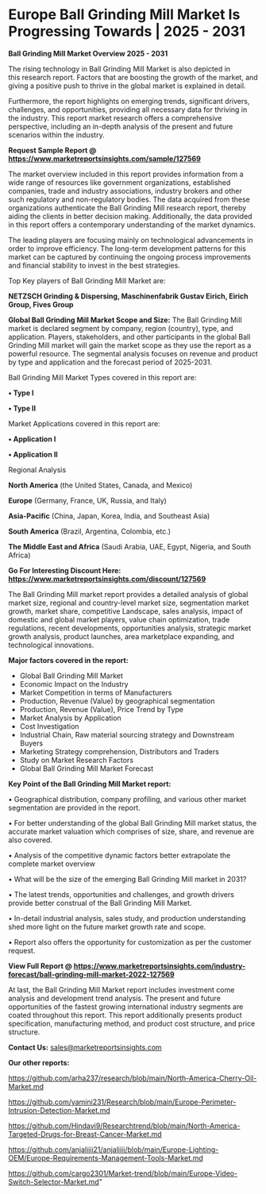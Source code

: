 # Europe Ball Grinding Mill Market Is Progressing Towards | 2025 - 2031

<Strong> Ball Grinding Mill Market Overview 2025 - 2031</strong>

The rising technology in Ball Grinding Mill Market is also depicted in this research report. Factors that are boosting the growth of the market, and giving a positive push to thrive in the global market is explained in detail.

Furthermore, the report highlights on emerging trends, significant drivers, challenges, and opportunities, providing all necessary data for thriving in the industry. This report market research offers a comprehensive perspective, including an in-depth analysis of the present and future scenarios within the industry.

<strong>Request Sample Report @ <a href=https://www.marketreportsinsights.com/sample/127569>https://www.marketreportsinsights.com/sample/127569</a></strong>

The market overview included in this report provides information from a wide range of resources like government organizations, established companies, trade and industry associations, industry brokers and other such regulatory and non-regulatory bodies. The data acquired from these organizations authenticate the Ball Grinding Mill research report, thereby aiding the clients in better decision making. Additionally, the data provided in this report offers a contemporary understanding of the market dynamics.

The leading players are focusing mainly on technological advancements in order to improve efficiency. The long-term development patterns for this market can be captured by continuing the ongoing process improvements and financial stability to invest in the best strategies.

Top Key players of Ball Grinding Mill Market are:

<strong>NETZSCH Grinding & Dispersing, Maschinenfabrik Gustav Eirich, Eirich Group, Fives Group</strong>

<strong><b>Global Ball Grinding Mill Market Scope and Size:</b></strong>
The Ball Grinding Mill market is declared segment by company, region (country), type, and application. Players, stakeholders, and other participants in the global Ball Grinding Mill market will gain the market scope as they use the report as a powerful resource. The segmental analysis focuses on revenue and product by type and application and the forecast period of 2025-2031.

Ball Grinding Mill Market Types covered in this report are:

<strong>• Type I

• Type II</strong>

Market Applications covered in this report are:

<strong>• Application I

• Application II</strong> 

Regional Analysis

<strong>North America</strong> (the United States, Canada, and Mexico)

<strong>Europe</strong> (Germany, France, UK, Russia, and Italy)

<strong>Asia-Pacific</strong> (China, Japan, Korea, India, and Southeast Asia)

<strong>South America</strong> (Brazil, Argentina, Colombia, etc.)

<strong>The Middle East and Africa</strong> (Saudi Arabia, UAE, Egypt, Nigeria, and South Africa)

<strong>Go For Interesting Discount Here: <a href=https://www.marketreportsinsights.com/discount/127569>https://www.marketreportsinsights.com/discount/127569</a></strong>

The Ball Grinding Mill market report provides a detailed analysis of global market size, regional and country-level market size, segmentation market growth, market share, competitive Landscape, sales analysis, impact of domestic and global market players, value chain optimization, trade regulations, recent developments, opportunities analysis, strategic market growth analysis, product launches, area marketplace expanding, and technological innovations.

<strong><b>Major factors covered in the report:</b></strong>
<ul>
  <li>Global Ball Grinding Mill Market </li>
  <li>Economic Impact on the Industry</li>
  <li>Market Competition in terms of Manufacturers</li>
  <li>Production, Revenue (Value) by geographical segmentation</li>
  <li>Production, Revenue (Value), Price Trend by Type</li>
  <li>Market Analysis by Application</li>
  <li>Cost Investigation</li>
  <li>Industrial Chain, Raw material sourcing strategy and Downstream Buyers</li>
  <li>Marketing Strategy comprehension, Distributors and Traders</li>
  <li>Study on Market Research Factors</li>
  <li>Global Ball Grinding Mill Market Forecast</li>
</ul>

<strong><b>Key Point of the Ball Grinding Mill Market report:</b></strong>

• Geographical distribution, company profiling, and various other market segmentation are provided in the report.

• For better understanding of the global Ball Grinding Mill market status, the accurate market valuation which comprises of size, share, and revenue are also covered.

• Analysis of the competitive dynamic factors better extrapolate the complete market overview

• What will be the size of the emerging Ball Grinding Mill market in 2031?

• The latest trends, opportunities and challenges, and growth drivers provide better construal of the Ball Grinding Mill Market.

• In-detail industrial analysis, sales study, and production understanding shed more light on the future market growth rate and scope.

• Report also offers the opportunity for customization as per the customer request.

<strong><b>View Full Report @ <a href=https://www.marketreportsinsights.com/industry-forecast/ball-grinding-mill-market-2022-127569>https://www.marketreportsinsights.com/industry-forecast/ball-grinding-mill-market-2022-127569</a></b></strong>


At last, the Ball Grinding Mill Market report includes investment come analysis and development trend analysis. The present and future opportunities of the fastest growing international industry segments are coated throughout this report. This report additionally presents product specification, manufacturing method, and product cost structure, and price structure.

<strong>Contact Us:</strong>
sales@marketreportsinsights.com

<strong>Our other reports:</strong>

<a href=https://github.com/arha237/research/blob/main/North-America-Cherry-Oil-Market.md>https://github.com/arha237/research/blob/main/North-America-Cherry-Oil-Market.md</a>

<a href=https://github.com/yamini231/Research/blob/main/Europe-Perimeter-Intrusion-Detection-Market.md>https://github.com/yamini231/Research/blob/main/Europe-Perimeter-Intrusion-Detection-Market.md</a>

<a href=https://github.com/Hindavi9/Researchtrend/blob/main/North-America-Targeted-Drugs-for-Breast-Cancer-Market.md>https://github.com/Hindavi9/Researchtrend/blob/main/North-America-Targeted-Drugs-for-Breast-Cancer-Market.md</a>

<a href=https://github.com/anjaliiii21/anjaliiii/blob/main/Europe-Lighting-OEM/Europe-Requirements-Management-Tools-Market.md>https://github.com/anjaliiii21/anjaliiii/blob/main/Europe-Lighting-OEM/Europe-Requirements-Management-Tools-Market.md</a>

<a href=https://github.com/cargo2301/Market-trend/blob/main/Europe-Video-Switch-Selector-Market.md>https://github.com/cargo2301/Market-trend/blob/main/Europe-Video-Switch-Selector-Market.md</a>"
